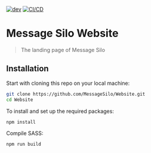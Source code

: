 [![dev](https://github.com/MessageSilo/Website/actions/workflows/azure-static-web-apps-icy-moss-0d8d9d403.yml/badge.svg?branch=dev)](https://github.com/MessageSilo/Website/actions/workflows/azure-static-web-apps-icy-moss-0d8d9d403.yml)
[![CI/CD](https://github.com/MessageSilo/Website/actions/workflows/azure-static-web-apps-gentle-island-01a3d2b03.yml/badge.svg)](https://github.com/MessageSilo/Website/actions/workflows/azure-static-web-apps-gentle-island-01a3d2b03.yml)

# Message Silo Website

> The landing page of Message Silo

## Installation

Start with cloning this repo on your local machine:

```sh
git clone https://github.com/MessageSilo/Website.git
cd Website
```

To install and set up the required packages:

```sh
npm install
```

Compile SASS:

```sh
npm run build
```
